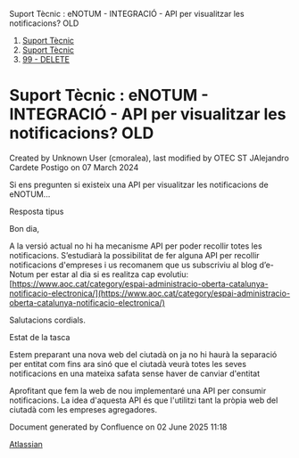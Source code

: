 Suport Tècnic : eNOTUM - INTEGRACIÓ - API per visualitzar les notificacions? OLD  

1.  [Suport Tècnic](index.html)
2.  [Suport Tècnic](13893782.html)
3.  [99 - DELETE](99---DELETE_64979390.html)

Suport Tècnic : eNOTUM - INTEGRACIÓ - API per visualitzar les notificacions? OLD
================================================================================

Created by Unknown User (cmoralea), last modified by OTEC ST JAlejandro Cardete Postigo on 07 March 2024

Si ens pregunten si existeix una API per visualitzar les notificacions de eNOTUM...

Resposta tipus

Bon dia,

A la versió actual no hi ha mecanisme API per poder recollir totes les notificacions. S’estudiarà la possibilitat de fer alguna API per recollir notificacions d'empreses i us recomanem que us subscriviu al blog d’e-Notum per estar al dia si es realitza cap evolutiu: [https://www.aoc.cat/category/espai-administracio-oberta-catalunya-notificacio-electronica/](https://www.aoc.cat/category/espai-administracio-oberta-catalunya-notificacio-electronica/)

Salutacions cordials.

Estat de la tasca

Estem preparant una nova web del ciutadà on ja no hi haurà la separació per entitat com fins ara sinó que el ciutadà veurà totes les seves notificacions en una mateixa safata sense haver de canviar d'entitat

  

Aprofitant que fem la web de nou implementaré una API per consumir notificacions. La idea d'aquesta API és que l'utilitzi tant la pròpia web del ciutadà com les empreses agregadores.

Document generated by Confluence on 02 June 2025 11:18

[Atlassian](http://www.atlassian.com/)